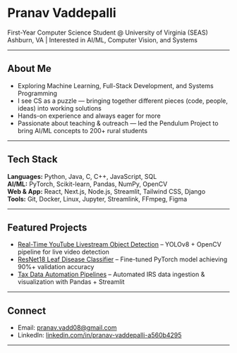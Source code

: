 # Pranav Vaddepalli

First-Year Computer Science Student @ University of Virginia (SEAS)  
Ashburn, VA | Interested in AI/ML, Computer Vision, and Systems  

---

## About Me
- Exploring Machine Learning, Full-Stack Development, and Systems Programming  
- I see CS as a puzzle — bringing together different pieces (code, people, ideas) into working solutions  
- Hands-on experience and always eager for more
- Passionate about teaching & outreach — led the Pendulum Project to bring AI/ML concepts to 200+ rural students  

---

## Tech Stack
**Languages:** Python, Java, C, C++, JavaScript, SQL  
**AI/ML:** PyTorch, Scikit-learn, Pandas, NumPy, OpenCV  
**Web & App:** React, Next.js, Node.js, Streamlit, Tailwind CSS, Django  
**Tools:** Git, Docker, Linux, Jupyter, Streamlink, FFmpeg, Figma  

---

## Featured Projects
- [Real-Time YouTube Livestream Object Detection](https://github.com/pranavvadd/YOLOv8-Live-Object-Detection) – YOLOv8 + OpenCV pipeline for live video detection  
- [ResNet18 Leaf Disease Classifier](https://github.com/pranavvadd/ML-Leaf-Health-Detector) – Fine-tuned PyTorch model achieving 90%+ validation accuracy  
- [Tax Data Automation Pipelines](https://github.com/pranavvadd/Tax-Pro-Searcher) – Automated IRS data ingestion & visualization with Pandas + Streamlit  

---

## Connect
- Email: [pranav.vadd08@gmail.com](mailto:pranav.vadd08@gmail.com)  
- LinkedIn: [linkedin.com/in/pranav-vaddepalli-a560b4295](https://www.linkedin.com/in/pranav-vaddepalli-a560b4295/)  

---
